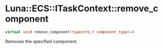 # Luna::ECS::ITaskContext::remove_component

```c++
virtual void remove_component(typeinfo_t component_type)=0
```

Removes the specified component. 


